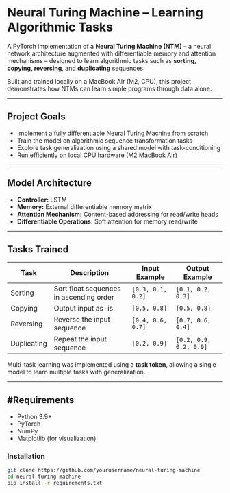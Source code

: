 # Neural Turing Machine – Learning Algorithmic Tasks

A PyTorch implementation of a **Neural Turing Machine (NTM)** – a neural network architecture augmented with differentiable memory and attention mechanisms – designed to learn algorithmic tasks such as **sorting, copying, reversing**, and **duplicating** sequences.

Built and trained locally on a MacBook Air (M2, CPU), this project demonstrates how NTMs can learn simple programs through data alone.

---

## Project Goals

- Implement a fully differentiable Neural Turing Machine from scratch
- Train the model on algorithmic sequence transformation tasks
- Explore task generalization using a shared model with task-conditioning
- Run efficiently on local CPU hardware (M2 MacBook Air)

---

## Model Architecture

- **Controller:** LSTM
- **Memory:** External differentiable memory matrix
- **Attention Mechanism:** Content-based addressing for read/write heads
- **Differentiable Operations:** Soft attention for memory read/write

---

## Tasks Trained

| Task        | Description                            | Input Example                | Output Example              |
|-------------|----------------------------------------|------------------------------|-----------------------------|
| Sorting     | Sort float sequences in ascending order| `[0.3, 0.1, 0.2]`            | `[0.1, 0.2, 0.3]`           |
| Copying     | Output input as-is                     | `[0.5, 0.8]`                 | `[0.5, 0.8]`                |
| Reversing   | Reverse the input sequence             | `[0.4, 0.6, 0.7]`            | `[0.7, 0.6, 0.4]`           |
| Duplicating | Repeat the input sequence              | `[0.2, 0.9]`                 | `[0.2, 0.9, 0.2, 0.9]`      |

Multi-task learning was implemented using a **task token**, allowing a single model to learn multiple tasks with generalization.

---

## #Requirements

- Python 3.9+
- PyTorch
- NumPy
- Matplotlib (for visualization)

### Installation

```bash
git clone https://github.com/yourusername/neural-turing-machine
cd neural-turing-machine
pip install -r requirements.txt
